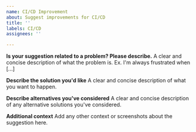 ```yaml
---
name: CI/CD Improvement
about: Suggest improvements for CI/CD
title: ''
labels: CI/CD
assignees: ''

---
```


**Is your suggestion related to a problem? Please describe.**
A clear and concise description of what the problem is. Ex. I'm always frustrated when [...]

**Describe the solution you'd like**
A clear and concise description of what you want to happen.

**Describe alternatives you've considered**
A clear and concise description of any alternative solutions you've considered.

**Additional context**
Add any other context or screenshots about the suggestion here.
